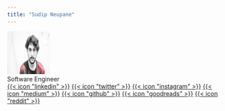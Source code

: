 ```yaml
---
title: "Sudip Neupane"
---
```


<div class="flex mt-4">
  <img class="!mt-0 !mb-0 h-24 w-24 rounded-full ltr:mr-4 rtl:ml-4" width="100" height="100"
    src="avatar.jpg" />
  <div class="place-self-center">
    <div class="text-sm text-neutral-700 dark:text-neutral-400">Software Engineer</div>
    <div class="text-2xl sm:text-lg">
      <div class="flex flex-wrap text-neutral-400 dark:text-neutral-500">
        <a class="px-1 hover:text-primary-700 dark:hover:text-primary-400" href="https://linkedin.com/in/sudip" target="_blank"
          aria-label="{{ $name | title }}" rel="me noopener noreferrer">{{< icon "linkedin" >}}</a>
        <a class="px-1 hover:text-primary-700 dark:hover:text-primary-400" href="https://twitter.com/Sudip____" target="_blank"
          aria-label="{{ $name | title }}" rel="me noopener noreferrer">{{< icon "twitter" >}}</a>
        <a class="px-1 hover:text-primary-700 dark:hover:text-primary-400" href="https://instagram.com/sudipneupane" target="_blank"
          aria-label="{{ $name | title }}" rel="me noopener noreferrer">{{< icon "instagram" >}}</a>
        <a class="px-1 hover:text-primary-700 dark:hover:text-primary-400" href="https://medium.com/@sudip" target="_blank"
          aria-label="{{ $name | title }}" rel="me noopener noreferrer">{{< icon "medium" >}}</a>
        <a class="px-1 hover:text-primary-700 dark:hover:text-primary-400" href="https://github.com/SudipNeupane1" target="_blank"
          aria-label="{{ $name | title }}" rel="me noopener noreferrer">{{< icon "github" >}}</a>
        <a class="px-1 hover:text-primary-700 dark:hover:text-primary-400" href="http://goodreads.com/sudip" target="_blank"
          aria-label="{{ $name | title }}" rel="me noopener noreferrer">{{< icon "goodreads" >}}</a>
        <a class="px-1 hover:text-primary-700 dark:hover:text-primary-400" href="https://reddit.com/user/sudip" target="_blank"
          aria-label="{{ $name | title }}" rel="me noopener noreferrer">{{< icon "reddit" >}}</a>                
      </div>
    </div>
  </div>
</div>
